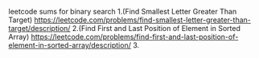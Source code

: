 leetcode sums for binary search 
1.(Find Smallest Letter Greater Than Target) 
https://leetcode.com/problems/find-smallest-letter-greater-than-target/description/
2.(Find First and Last Position of Element in Sorted Array) 
https://leetcode.com/problems/find-first-and-last-position-of-element-in-sorted-array/description/
3.
